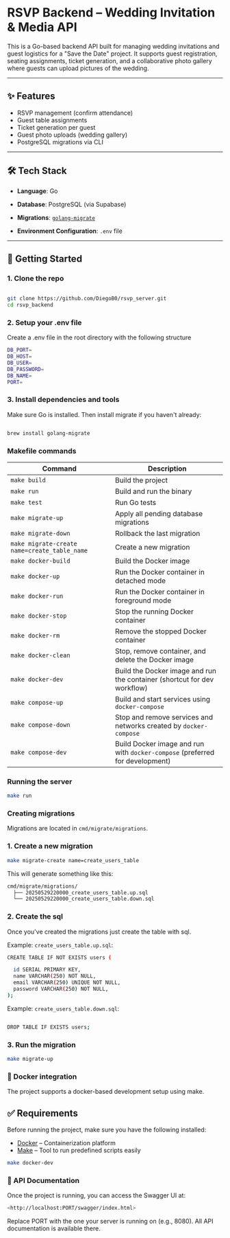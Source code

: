 # RSVP Backend – Wedding Invitation & Media API

This is a Go-based backend API built for managing wedding invitations and guest logistics for a "Save the Date" project. It supports guest registration, seating assignments, ticket generation, and a collaborative photo gallery where guests can upload pictures of the wedding.

---

## ✨ Features

- RSVP management (confirm attendance)
- Guest table assignments
- Ticket generation per guest
- Guest photo uploads (wedding gallery)
- PostgreSQL migrations via CLI

---

## 🛠 Tech Stack

- **Language**: Go
- **Database**: PostgreSQL (via Supabase)

- **Migrations**: [`golang-migrate`](https://github.com/golang-migrate/migrate)
- **Environment Configuration**: `.env` file

---

## 🚀 Getting Started

### 1. Clone the repo

```bash

git clone https://github.com/DiegoB0/rsvp_server.git
cd rsvp_backend

```

### 2. Setup your .env file

Create a .env file in the root directory with the following structure

```bash
DB_PORT=
DB_HOST=
DB_USER=
DB_PASSWORD=
DB_NAME=
PORT=
```

### 3. Install dependencies and tools

Make sure Go is installed. Then install migrate if you haven't already:

```bash

brew install golang-migrate
```

### Makefile commands

| Command                                      | Description                                                                  |
| -------------------------------------------- | ---------------------------------------------------------------------------- |
| `make build`                                 | Build the project                                                            |
| `make run`                                   | Build and run the binary                                                     |
| `make test`                                  | Run Go tests                                                                 |
| `make migrate-up`                            | Apply all pending database migrations                                        |
| `make migrate-down`                          | Rollback the last migration                                                  |
| `make migrate-create name=create_table_name` | Create a new migration                                                       |
| `make docker-build`                          | Build the Docker image                                                       |
| `make docker-up`                             | Run the Docker container in detached mode                                    |
| `make docker-run`                            | Run the Docker container in foreground mode                                  |
| `make docker-stop`                           | Stop the running Docker container                                            |
| `make docker-rm`                             | Remove the stopped Docker container                                          |
| `make docker-clean`                          | Stop, remove container, and delete the Docker image                          |
| `make docker-dev`                            | Build the Docker image and run the container (shortcut for dev workflow)     |
| `make compose-up`                            | Build and start services using `docker-compose`                              |
| `make compose-down`                          | Stop and remove services and networks created by `docker-compose`            |
| `make compose-dev`                           | Build Docker image and run with `docker-compose` (preferred for development) |

### Running the server

```bash
make run
```

### Creating migrations

Migrations are located in `cmd/migrate/migrations`.

### 1. Create a new migration

```bash
make migrate-create name=create_users_table
```

This will generate something like this:

```bash
cmd/migrate/migrations/
  ├── 20250529220000_create_users_table.up.sql
  └── 20250529220000_create_users_table.down.sql

```

### 2. Create the sql

Once you've created the migrations just create the table with sql.

Example: `create_users_table.up.sql`:

```bash
CREATE TABLE IF NOT EXISTS users (

  id SERIAL PRIMARY KEY,
  name VARCHAR(250) NOT NULL,
  email VARCHAR(250) UNIQUE NOT NULL,
  password VARCHAR(250) NOT NULL,
);

```

Example: `create_users_table.down.sql`:

```bash

DROP TABLE IF EXISTS users;


```

### 3. Run the migration

```bash
make migrate-up
```

### 🐳 Docker integration

The project supports a docker-based development setup using make.

## ✅ Requirements

Before running the project, make sure you have the following installed:

- [Docker](https://www.docker.com/) – Containerization platform
- [Make](https://www.gnu.org/software/make/) – Tool to run predefined scripts easily

```bash
make docker-dev
```

### 📄 API Documentation

Once the project is running, you can access the Swagger UI at:

```bash
<http://localhost:PORT/swagger/index.html>
```

Replace PORT with the one your server is running on (e.g., 8080).
All API documentation is available there.
